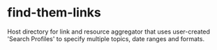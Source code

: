 # find-them-links
Host directory for link and resource aggregator that uses user-created 'Search Profiles' to specify multiple topics, date ranges and formats.
